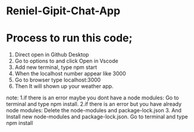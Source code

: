 # Reniel-Gipit-Chat-App
# Process to run this code;
1. Direct open in Github Desktop 
2. Go to options to and click Open in Vscode
3. Add new terminal, type npm start
4. When the localhost number appear like 3000
5. Go to browser type localhost:3000
6. Then It will shown up your weather app.

note: 
1.if there is an error maybe you dont have a node modules: Go to terminal and type npm install.
2.if there is an error but you have already node modules: Delete the node-modules and package-lock.json
3. And Install new node-modules and package-lock.json. Go to terminal and type npm install 
